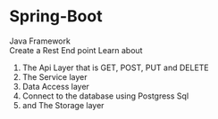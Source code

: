 # Spring-Boot
Java Framework  
Create a Rest End point
Learn about 
1. The Api Layer that is GET, POST, PUT and DELETE
2. The Service layer
3. Data Access layer
4. Connect to the database using Postgress Sql
5. and The Storage layer